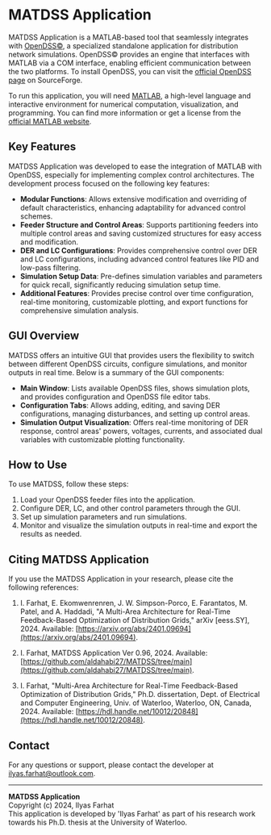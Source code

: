 # MATDSS Application

MATDSS Application is a MATLAB-based tool that seamlessly integrates with [OpenDSS©](https://sourceforge.net/projects/electricdss/), a specialized standalone application for distribution network simulations. OpenDSS© provides an engine that interfaces with MATLAB via a COM interface, enabling efficient communication between the two platforms. To install OpenDSS, you can visit the [official OpenDSS page](https://sourceforge.net/projects/electricdss/) on SourceForge.

To run this application, you will need [MATLAB](https://www.mathworks.com/products/matlab.html), a high-level language and interactive environment for numerical computation, visualization, and programming. You can find more information or get a license from the [official MATLAB website](https://www.mathworks.com/products/matlab.html).
<!--
## Motivation

The development of MATDSS was driven by two main challenges:

1. **Complex Control Framework**: The control framework developed for this research resulted in a highly complex system with numerous parameters to manage. MATDSS addresses this by providing a graphical user interface (GUI) that allows for live monitoring, parameter management, and the ability to enable different components (such as low-pass filters, PD control, and disturbances). MATDSS also allows for modifying control parameters and plotting outputs for control areas and DERs directly within the application. A standout feature of MATDSS is its ability to partition a feeder without altering the simulation files of OpenDSS, thereby managing control actions and time-series simulations from within the same application.

2. **Lack of Time-Series Simulations in OpenDSS**: While OpenDSS is recognized as a standard solver for distribution systems, it lacks built-in time-series simulations for controlled structures like those proposed in this research. Integrating OpenDSS with MATLAB was essential to conduct these simulations and verify the presented work. This integration allows the framework to be easily adapted for different circuits and scales to control multiple areas within a feeder.
-->
## Key Features

MATDSS Application was developed to ease the integration of MATLAB with OpenDSS, especially for implementing complex control architectures. The development process focused on the following key features:

- **Modular Functions**: Allows extensive modification and overriding of default characteristics, enhancing adaptability for advanced control schemes.
- **Feeder Structure and Control Areas**: Supports partitioning feeders into multiple control areas and saving customized structures for easy access and modification.
- **DER and LC Configurations**: Provides comprehensive control over DER and LC configurations, including advanced control features like PID and low-pass filtering.
- **Simulation Setup Data**: Pre-defines simulation variables and parameters for quick recall, significantly reducing simulation setup time.
- **Additional Features**: Provides precise control over time configuration, real-time monitoring, customizable plotting, and export functions for comprehensive simulation analysis.

## GUI Overview

MATDSS offers an intuitive GUI that provides users the flexibility to switch between different OpenDSS circuits, configure simulations, and monitor outputs in real time. Below is a summary of the GUI components:

- **Main Window**: Lists available OpenDSS files, shows simulation plots, and provides configuration and OpenDSS file editor tabs.
- **Configuration Tabs**: Allows adding, editing, and saving DER configurations, managing disturbances, and setting up control areas.
- **Simulation Output Visualization**: Offers real-time monitoring of DER response, control areas' powers, voltages, currents, and associated dual variables with customizable plotting functionality.

## How to Use

To use MATDSS, follow these steps:

1. Load your OpenDSS feeder files into the application.
2. Configure DER, LC, and other control parameters through the GUI.
3. Set up simulation parameters and run simulations.
4. Monitor and visualize the simulation outputs in real-time and export the results as needed.

## Citing MATDSS Application

If you use the MATDSS Application in your research, please cite the following references:

1. I. Farhat, E. Ekomwenrenren, J. W. Simpson-Porco, E. Farantatos, M. Patel, and A. Haddadi, "A Multi-Area Architecture for Real-Time Feedback-Based Optimization of Distribution Grids," arXiv [eess.SY], 2024. Available: [https://arxiv.org/abs/2401.09694](https://arxiv.org/abs/2401.09694).

2. I. Farhat, MATDSS Application Ver 0.96, 2024. Available: [https://github.com/aldahabi27/MATDSS/tree/main](https://github.com/aldahabi27/MATDSS/tree/main).

3. I. Farhat, "Multi-Area Architecture for Real-Time Feedback-Based Optimization of Distribution Grids," Ph.D. dissertation, Dept. of Electrical and Computer Engineering, Univ. of Waterloo, Waterloo, ON, Canada, 2024. Available: [https://hdl.handle.net/10012/20848](https://hdl.handle.net/10012/20848).

## Contact

For any questions or support, please contact the developer at [ilyas.farhat@outlook.com](mailto:ilyas.farhat@outlook.com).

---

**MATDSS Application**  
Copyright (c) 2024, Ilyas Farhat  
This application is developed by 'Ilyas Farhat' as part of his research work towards his Ph.D. thesis at the University of Waterloo.


<!--
<meta name="google-site-verification" content="Z25mYn7q42VwL4sBivMvQs33wUQLQUtClwvwJPCPJe4" />
-->
